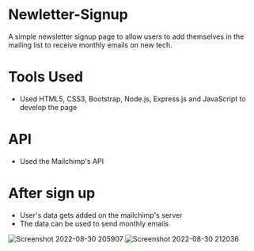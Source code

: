 # Newletter-Signup
A simple newsletter signup page to allow users to add themselves in the mailing list to receive monthly emails on new tech.

# Tools Used
* Used HTML5, CSS3, Bootstrap, Node.js, Express.js and JavaScript to develop the page

# API
* Used the Mailchimp's API

# After sign up
* User's data gets added on the mailchimp's server
* The data can be used to send monthly emails


![Screenshot 2022-08-30 205907](https://user-images.githubusercontent.com/83864140/187483704-d7984b91-30ec-4c53-ad67-85023628090c.png)
![Screenshot 2022-08-30 212036](https://user-images.githubusercontent.com/83864140/187483721-ea20a172-22b9-4d79-a8a1-a0a4f30fb86e.png)
